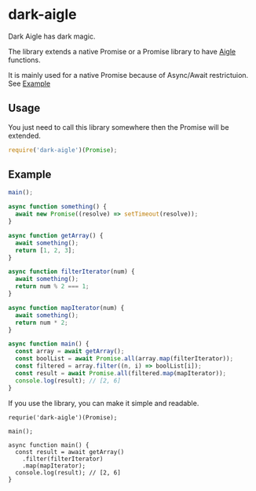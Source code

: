 # dark-aigle

Dark Aigle has dark magic.

The library extends a native Promise or a Promise library to have [Aigle](https://github.com/suguru03/aigle) functions.

It is mainly used for a native Promise because of Async/Await restrictuion. See [Example](https://github.com/suguru03/dark-aigle#example)

## Usage

You just need to call this library somewhere then the Promise will be extended.

```js
require('dark-aigle')(Promise);
```

## Example

```js
main();

async function something() {
  await new Promise((resolve) => setTimeout(resolve));
}

async function getArray() {
  await something();
  return [1, 2, 3];
}

async function filterIterator(num) {
  await something();
  return num % 2 === 1;
}

async function mapIterator(num) {
  await something();
  return num * 2;
}

async function main() {
  const array = await getArray();
  const boolList = await Promise.all(array.map(filterIterator));
  const filtered = array.filter((n, i) => boolList[i]);
  const result = await Promise.all(filtered.map(mapIterator));
  console.log(result); // [2, 6]
}
```

If you use the library, you can make it simple and readable.

```
requrie('dark-aigle')(Promise);

main();

async function main() {
  const result = await getArray()
    .filter(filterIterator)
    .map(mapIterator);
  console.log(result); // [2, 6]
}
```
